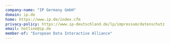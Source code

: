 ```yaml
---
company-name: "IP Germany GmbH"
domain: ip.de
home: https://www.ip.de/index.cfm
privacy-policy: https://www.ip-deutschland.de/lp/impressum/datenschutz.cfm
email: hotline@ip.de
member-of: "European Data Interactive Alliance"
---
```




